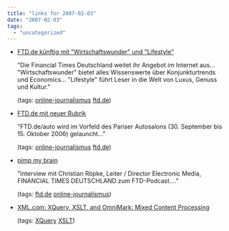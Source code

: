 ```yaml
---
title: "links for 2007-02-03"
date: "2007-02-03"
tags: 
  - "uncategorized"
---
```


- [FTD.de künftig mit "Wirtschaftswunder" und "Lifestyle"](http://www.ftd.de/technik/medien_internet/150372.html)
    
    "Die Financial Times Deutschland weitet ihr Angebot im Internet aus... "Wirtschaftswunder" bietet alles Wissenswerte über Konjunkturtrends und Economics... "Lifestyle" führt Leser in die Welt von Luxus, Genuss und Kultur."
    
    (tags: [online-journalismus](http://del.icio.us/heinzwittenbrink/online-journalismus) [ftd.de](http://del.icio.us/heinzwittenbrink/ftd.de))
    
- [FTD.de mit neuer Rubrik](http://www.horizont.net/news/marketing/pages/show65827.html)
    
    "FTD.de/auto wird im Vorfeld des Pariser Autosalons (30. September bis 15. Oktober 2006) gelauncht..."
    
    (tags: [online-journalismus](http://del.icio.us/heinzwittenbrink/online-journalismus) [ftd.de](http://del.icio.us/heinzwittenbrink/ftd.de))
    
- [pimp my brain](http://pimpmybrain.podspot.de/post/pimp-my-brain-interview-mit-christian-roepke-financial-times-deutschland/)
    
    "Interview mit Christian Röpke, Leiter / Director Electronic Media, FINANCIAL TIMES DEUTSCHLAND zum FTD-Podcast...."
    
    (tags: [ftd.de](http://del.icio.us/heinzwittenbrink/ftd.de) [online-journalismus](http://del.icio.us/heinzwittenbrink/online-journalismus))
    
- [XML.com: XQuery, XSLT, and OmniMark: Mixed Content Processing](http://www.xml.com/pub/a/2006/12/06/xquery-xslt-omnimark-mixed-content-processing.html)
    
    (tags: [XQuery](http://del.icio.us/heinzwittenbrink/XQuery) [XSLT](http://del.icio.us/heinzwittenbrink/XSLT))

